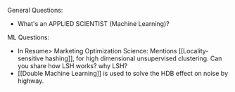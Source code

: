 General Questions:
* What's an APPLIED SCIENTIST (Machine Learning)?

ML Questions:
* In Resume> Marketing Optimization Science: Mentions [[Locality-sensitive hashing]], for high dimensional unsupervised clustering. Can you share how LSH works? why LSH?
* [[Double Machine Learning]] is used to solve the HDB effect on noise by highway.